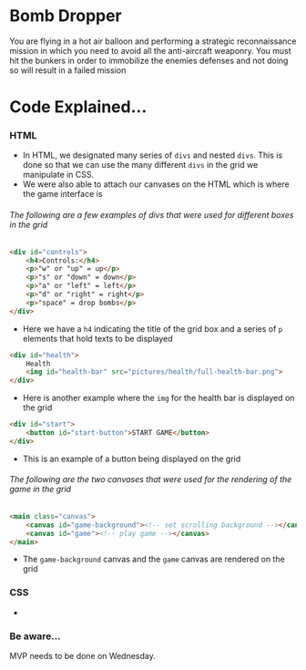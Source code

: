 # Bomb Dropper
You are flying in a hot air balloon and performing a strategic reconnaissance mission in which you need to avoid all the anti-aircraft weaponry. You must hit the bunkers in order to immobilize the enemies defenses and not doing so will result in a failed mission

# Code Explained...
### HTML
- In HTML, we designated many series of ```divs``` and nested ```divs```. This is done so that we can use the many different ```divs``` in the grid we manipulate in CSS.
- We were also able to attach our canvases on the HTML which is where the game interface is

###### The following are a few examples of divs that were used for different boxes in the grid
```HTML
<div id="controls">
    <h4>Controls:</h4>
    <p>"w" or "up" = up</p>
    <p>"s" or "down" = down</p>
    <p>"a" or "left" = left</p>
    <p>"d" or "right" = right</p>
    <p>"space" = drop bombs</p>
</div>
```
- Here we have a ```h4``` indicating the title of the grid box and a series of ```p``` elements that hold texts to be displayed

```HTML
<div id="health">
    Health 
    <img id="health-bar" src="pictures/health/full-health-bar.png">
</div>
```
- Here is another example where the ```img``` for the health bar is displayed on the grid

```HTML
<div id="start">
    <button id="start-button">START GAME</button>    
</div>
```
- This is an example of a button being displayed on the grid

###### The following are the two canvases that were used for the rendering of the game in the grid
```HTML
<main class="canvas">
    <canvas id="game-background"><!-- set scrolling background --></canvas>
    <canvas id="game"><!-- play game --></canvas>   
</main>
```
- The ```game-background``` canvas and the ```game``` canvas are rendered on the grid

### CSS
- 


### Be aware...
MVP needs to be done on Wednesday.